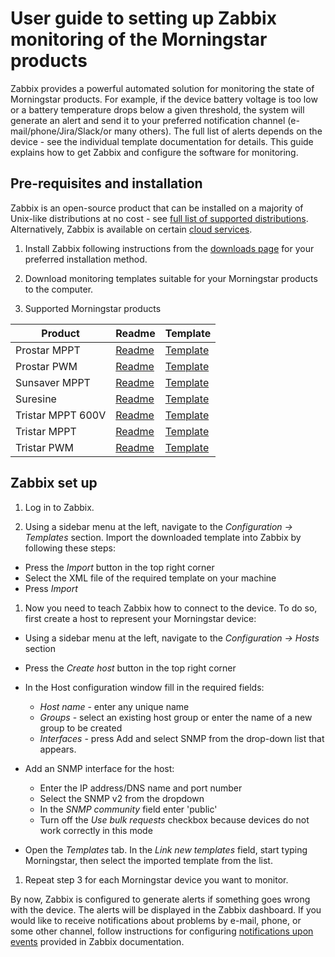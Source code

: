 # User guide to setting up Zabbix monitoring of the Morningstar products

Zabbix provides a powerful automated solution for monitoring the state of Morningstar products. For example, if the device battery voltage is too low or a battery temperature drops below a given threshold, the system will generate an alert and send it to your preferred notification channel (e-mail/phone/Jira/Slack/or many others). The full list of alerts depends on the device - see the individual template documentation for details. This guide explains how to get Zabbix and configure the software for monitoring.

## Pre-requisites and installation

Zabbix is an open-source product that can be installed on a majority of Unix-like distributions at no cost  - see [full list of supported distributions](https://www.zabbix.com/download). Alternatively, Zabbix is available on certain [cloud services](https://www.zabbix.com/cloud_images).

1. Install Zabbix following instructions from the [downloads page](https://www.zabbix.com/download) for your preferred installation method.  

2. Download monitoring templates suitable for your Morningstar products to the computer.

3. Supported Morningstar products

| Product           | Readme                                     | Template                                                       |
|-------------------|--------------------------------------------|----------------------------------------------------------------|
| Prostar MPPT      | [Readme](prostar_mppt_snmp/README.md)      | [Template](prostar_mppt_snmp/prostar_mppt_snmp.yaml)           |
| Prostar PWM       | [Readme](prostar_pwm_snmp/README.md)       | [Template](prostar_pwm_snmp/prostar_pwm_snmp.yaml)             |
| Sunsaver MPPT     | [Readme](sunsaver_mppt_snmp/README.md)     | [Template](sunsaver_mppt_snmp/sunsaver_mppt_snmp.yaml)         |
| Suresine          | [Readme](suresine_snmp/README.md)          | [Template](suresine_snmp/suresine_snmp.yaml)                   |
| Tristar MPPT 600V | [Readme](tristar_mppt_600V_snmp/README.md) | [Template](tristar_mppt_600V_snmp/tristar_mppt_600V_snmp.yaml) |
| Tristar MPPT      | [Readme](tristar_mppt_snmp/README.md)      | [Template](tristar_mppt_snmp/tristar_mppt_snmp.yaml)           |
| Tristar PWM       | [Readme](tristar_pwm_snmp/README.md)       | [Template](tristar_pwm_snmp/tristar_pwm_snmp.yaml)             |

## Zabbix set up

1. Log in to Zabbix.

1. Using a sidebar menu at the left, navigate to the *Configuration -> Templates* section.
Import the downloaded template into Zabbix by following these steps:

- Press the *Import* button in the top right corner
- Select the XML file of the required template on your machine
- Press *Import*

1. Now you need to teach Zabbix how to connect to the device.
To do so, first create a host to represent your Morningstar device:

- Using a sidebar menu at the left, navigate to the _Configuration -> Hosts_ section
- Press the *Create host* button in the top right corner
- In the Host configuration window fill in the required fields:

  - *Host name* -  enter any unique name
  - *Groups* - select an existing host group or enter the name of a new group to be created
  - *Interfaces* - press Add and select SNMP from the drop-down list that appears.

- Add an SNMP interface for the host:
  - Enter the IP address/DNS name and port number
  - Select the SNMP v2 from the dropdown
  - In the *SNMP community* field enter 'public'
  - Turn off the *Use bulk requests* checkbox because devices do not work correctly in this mode
- Open the *Templates* tab. In the *Link new templates* field, start typing Morningstar, then select the imported template from the list.

1. Repeat step 3 for each Morningstar device you want to monitor.

By now, Zabbix is configured to generate alerts if something goes wrong with the device. The alerts will be displayed in the Zabbix dashboard. If you would like to receive notifications about problems by e-mail, phone, or some other channel, follow instructions for configuring [notifications upon events](https://www.zabbix.com/documentation/current/manual/config/notifications) provided in Zabbix documentation.
